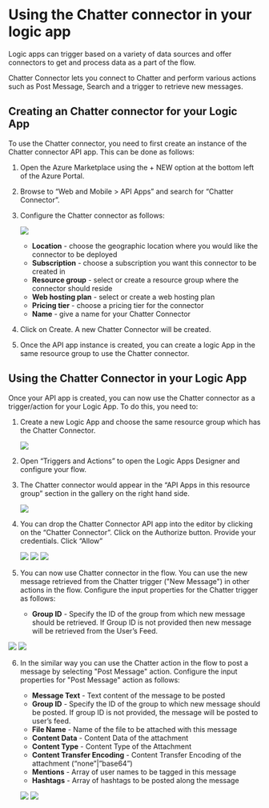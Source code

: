 <properties
   pageTitle="Chatter Connector API App"
   description="How to use the Chatter Connector"
   services="app-service\logic"
   documentationCenter=".net,nodejs,java"
   authors="anuragdalmia"
   manager="dwrede"
   editor=""/>

<tags
   ms.service="app-service-logic"
   ms.devlang="multiple"
   ms.topic="article"
   ms.tgt_pltfrm="na"
   ms.workload="integration"
   ms.date="03/31/2015"
   ms.author="adgoda"/>


# Using the Chatter connector in your logic app #

Logic apps can trigger based on a variety of data sources and offer connectors to get and process data as a part of the flow.

Chatter Connector lets you connect to Chatter and perform various actions such as Post Message, Search and a trigger to retrieve new messages.

## Creating an Chatter connector for your Logic App ##
To use the Chatter connector, you need to first create an instance of the Chatter connector API app. This can be done as follows:

1.	Open the Azure Marketplace using the + NEW option at the bottom left of the Azure Portal.
2.	Browse to “Web and Mobile > API Apps” and search for “Chatter Connector”.
3.	Configure the Chatter connector as follows:

	![][1]
	- **Location** - choose the geographic location where you would like the connector to be deployed
	- **Subscription** - choose a subscription you want this connector to be created in
	- **Resource group** - select or create a resource group where the connector should reside
	- **Web hosting plan** - select or create a web hosting plan
	- **Pricing tier** - choose a pricing tier for the connector
	- **Name** - give a name for your Chatter Connector

4.	Click on Create. A new Chatter Connector will be created.
5.	Once the API app instance is created, you can create a logic App in the same resource group to use the Chatter connector.

## Using the Chatter Connector in your Logic App ##
Once your API app is created, you can now use the Chatter connector as a trigger/action for your Logic App. To do this, you need to:

1.	Create a new Logic App and choose the same resource group which has the Chatter Connector.

	![][2]
2.	Open “Triggers and Actions” to open the Logic Apps Designer and configure your flow.

3.	The Chatter connector would appear in the “API Apps in this resource group” section in the gallery on the right hand side.

	![][4]
4. You can drop the Chatter Connector API app into the editor by clicking on the “Chatter Connector”. Click on the Authorize button. Provide your credentials. Click “Allow”

	![][5]
	![][6]
	![][7]
5.	You can now use Chatter connector in the flow. You can use the new message retrieved from the Chatter trigger ("New Message") in other actions in the flow. Configure the input properties for the Chatter trigger as follows:
	- **Group ID** - Specify the ID of the group from which new message should be retrieved. If Group ID is not provided then new message will be retrieved from the User’s Feed.

  ![][8]
  ![][9]

6. In the similar way you can use the Chatter action in the flow to post a message by selecting "Post Message" action. Configure the input properties for "Post Message" action as follows:
	- **Message Text** - Text content of the message to be posted
	- **Group ID** - Specify the ID of the group to which new message should be posted. If group ID is not provided, the message will be posted to user’s feed.
	- 	**File Name** - Name of the file to be attached with this message
	- 	**Content Data** - Content Data of the attachment
	- 	**Content Type** - Content Type of the Attachment
	- 	**Content Transfer Encoding** - Content Transfer Encoding of the attachment (“none”|”base64”)
	- 	**Mentions** - Array of user names to be tagged in this message
	- 	**Hashtags** - Array of hashtags to be posted along the message

	![][10]
	![][11]

	<!--Image references-->
[1]: ./media/app-service-logic-connector-chatter/img1.PNG
[2]: ./media/app-service-logic-connector-chatter/img2.PNG
[3]: ./media/app-service-logic-connector-chatter/img3.png
[4]: ./media/app-service-logic-connector-chatter/img4.png
[5]: ./media/app-service-logic-connector-chatter/img5.PNG
[6]: ./media/app-service-logic-connector-chatter/img6.PNG
[7]: ./media/app-service-logic-connector-chatter/img7.PNG
[8]: ./media/app-service-logic-connector-chatter/img8.PNG
[9]: ./media/app-service-logic-connector-chatter/img9.PNG
[10]: ./media/app-service-logic-connector-chatter/img10.PNG
[11]: ./media/app-service-logic-connector-chatter/img11.PNG
 